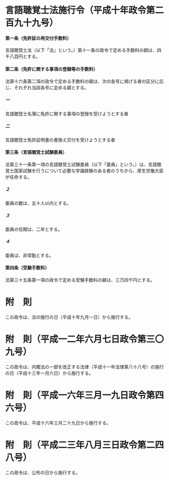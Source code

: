 # 言語聴覚士法施行令（平成十年政令第二百九十九号）
#### 第一条（免許証の再交付手数料）
言語聴覚士法（以下「法」という。）第十一条の政令で定める手数料の額は、四千八百円とする。
#### 第二条（免許に関する事項の登録等の手数料）
法第十六条第二項の政令で定める手数料の額は、次の各号に掲げる者の区分に応じ、それぞれ当該各号に定める額とする。
##### 一
言語聴覚士名簿に免許に関する事項の登録を受けようとする者
##### 二
言語聴覚士免許証明書の書換え交付を受けようとする者
#### 第三条（言語聴覚士試験委員）
法第三十一条第一項の言語聴覚士試験委員（以下「委員」という。）は、言語聴覚士国家試験を行うについて必要な学識経験のある者のうちから、厚生労働大臣が任命する。
##### ２
委員の数は、五十人以内とする。
##### ３
委員の任期は、二年とする。
##### ４
委員は、非常勤とする。
#### 第四条（受験手数料）
法第三十五条第一項の政令で定める受験手数料の額は、三万四千円とする。
# 附　則
この政令は、法の施行の日（平成十年九月一日）から施行する。
# 附　則（平成一二年六月七日政令第三〇九号）
この政令は、内閣法の一部を改正する法律（平成十一年法律第八十八号）の施行の日（平成十三年一月六日）から施行する。
# 附　則（平成一六年三月一九日政令第四六号）
この政令は、平成十六年三月二十九日から施行する。
# 附　則（平成二三年八月三日政令第二四八号）
この政令は、公布の日から施行する。
